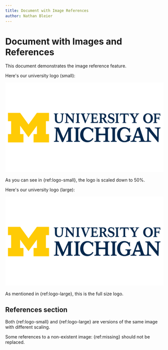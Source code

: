 ```yaml
---
title: Document with Image References
author: Nathan Bleier
---
```


# Document with Images and References

This document demonstrates the image reference feature.

Here's our university logo (small):

![{"scale":0.5,"ref":"logo-small"}](../data/University-of-Michigan-Logo.png "University of Michigan")

As you can see in {ref:logo-small}, the logo is scaled down to 50%.

Here's our university logo (large):

![{"scale":1.0,"ref":"logo-large"}](../data/University-of-Michigan-Logo.png "University of Michigan")

As mentioned in {ref:logo-large}, this is the full size logo.

## References section

Both {ref:logo-small} and {ref:logo-large} are versions of the same image with different scaling.

Some references to a non-existent image: {ref:missing} should not be replaced.
